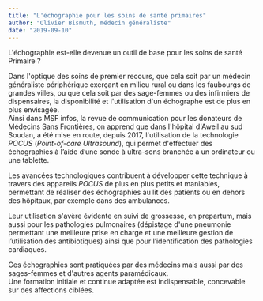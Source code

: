 ```yaml
---
title: "L'échographie pour les soins de santé primaires"
author: "Olivier Bismuth, médecin généraliste"
date: "2019-09-10"
---
```


L'échographie est-elle devenue un outil de base pour les soins de santé Primaire ?
 
Dans l'optique des soins de premier recours, que cela soit par un médecin généraliste périphérique exerçant en milieu rural ou dans les faubourgs de grandes villes, ou que cela soit par des sage-femmes ou des infirmiers de dispensaires, la disponibilité et l'utilisation d'un échographe est de plus en plus envisagée.  
Ainsi dans MSF infos, la revue de communication pour les donateurs de Médecins Sans Frontières, on apprend que dans l'hôpital d'Aweil au sud Soudan, a été mise en route, depuis 2017, l'utilisation de la technologie *POCUS* (*Point-of-care Ultrasound*), qui permet d'effectuer des échographies à l’aide d’une sonde à ultra-sons branchée à un ordinateur ou une tablette. 

Les avancées technologiques contribuent à développer cette technique à travers des appareils *POCUS* de plus en plus petits et maniables, permettant de réaliser des échographies au lit des patients ou en dehors des hôpitaux, par exemple dans des ambulances.

Leur utilisation s'avère évidente en suivi de grossesse, en prepartum, mais aussi pour les  pathologies pulmonaires (dépistage d'une pneumonie permettant une meilleure prise en charge et une meilleure gestion de l’utilisation des antibiotiques) ainsi que pour l’identification des pathologies cardiaques.

Ces échographies sont pratiquées par des médecins mais aussi par des sages-femmes et d'autres agents paramédicaux.  
Une formation initiale et continue adaptée est indispensable, concevable sur des affections ciblées.